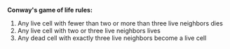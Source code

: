 
**Conway's game of life rules:**

1. Any live cell with fewer than two or more than three live neighbors dies 
2. Any live cell with two or three live neighbors lives  
3. Any dead cell with exactly three live neighbors become a live cell
